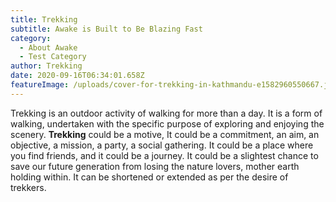 ```yaml
---
title: Trekking
subtitle: Awake is Built to Be Blazing Fast
category:
  - About Awake
  - Test Category
author: Trekking
date: 2020-09-16T06:34:01.658Z
featureImage: /uploads/cover-for-trekking-in-kathmandu-e1582960550667.jpg
---
```



Trekking is an outdoor activity of walking for more than a day. It is a form of walking, undertaken with the specific purpose of exploring and enjoying the scenery. **Trekking** could be a motive, It could be a commitment, an aim, an objective, a mission, a party, a social gathering. It could be a place where you find friends, and it could be a journey. It could be a slightest chance to save our future generation from losing the nature lovers, mother earth holding within. It can be shortened or extended as per the desire of trekkers.